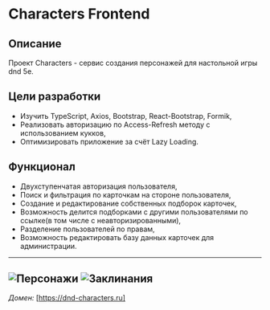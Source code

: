 # Characters Frontend

## Описание 
Проект Characters - сервис создания персонажей для настольной игры dnd 5e.

## Цели разработки
- Изучить TypeScript, Axios, Bootstrap, React-Bootstrap, Formik,
- Реализовать авторизацию по Access-Refresh методу с использованием кукков,
- Оптимизировать приложение за счёт Lazy Loading.

## Функционал
- Двухступенчатая авторизация пользователя,
- Поиск и фильтрация по карточкам на стороне пользователя,
- Создание и редактирование собственных подборок карточек,
- Возможность делится подборками с другими пользователями по ссылке(в том числе с неавторизированными),
- Разделение пользователей по правам,
- Возможность редактировать базу данных карточек для администрации.
----------------------------------------------------------
![Персонажи](https://drive.google.com/file/d/15CCry2OPaTMZzXjJciB9lec0QQYCwLkh/view?usp=sharing)
![Заклинания](https://drive.google.com/file/d/1LZgIEqW0xJQ2dZD_68yo6jJIxwKge2wK/view?usp=sharing)
----------------------------------------------------------
*Домен:* [https://dnd-characters.ru]
